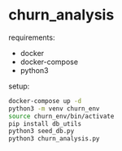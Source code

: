 # churn_analysis

requirements:

* docker
* docker-compose
* python3

setup:

```bash
docker-compose up -d
python3 -m venv churn_env
source churn_env/bin/activate
pip install db_utils
python3 seed_db.py
python3 churn_analysis.py
```
